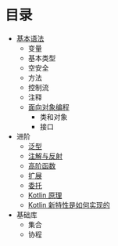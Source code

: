 # 目录

- [基本语法](./Kotlin%20基本语法.md)
  - 变量
  - 基本类型
  - 空安全
  - 方法
  - 控制流
  - 注释
  - [面向对象编程](./Kotlin%20面向对象编程.md)
    - 类和对象
    - 接口
- 进阶
  - [泛型](./Kotlin%20泛型.md)
  - [注解与反射](./Kotlin%20注解与反射.md)
  - [高阶函数](./Kotlin%20高阶函数.md)
  - [扩展](./Kotlin%20扩展.md)
  - [委托](./Kotlin%20委托.md)
  - [Kotlin 原理](./Kotlin%20原理.md)
  - [Kotlin 新特性是如何实现的](./Kotlin%20新特性是如何实现的.md)
- 基础库
  - 集合
  - 协程